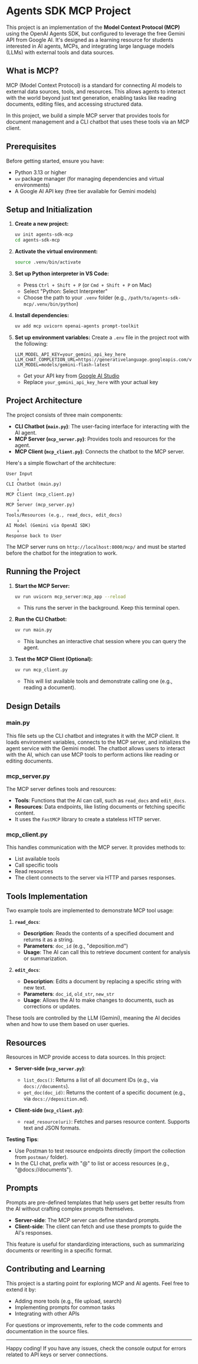# Agents SDK MCP Project

This project is an implementation of the **Model Context Protocol (MCP)** using the OpenAI Agents SDK, but configured to leverage the free Gemini API from Google AI. It's designed as a learning resource for students interested in AI agents, MCPs, and integrating large language models (LLMs) with external tools and data sources.

## What is MCP?

MCP (Model Context Protocol) is a standard for connecting AI models to external data sources, tools, and resources. This allows agents to interact with the world beyond just text generation, enabling tasks like reading documents, editing files, and accessing structured data.

In this project, we build a simple MCP server that provides tools for document management and a CLI chatbot that uses these tools via an MCP client.

## Prerequisites

Before getting started, ensure you have:

- Python 3.13 or higher
- `uv` package manager (for managing dependencies and virtual environments)
- A Google AI API key (free tier available for Gemini models)

## Setup and Initialization

1. **Create a new project:**
   ```bash
   uv init agents-sdk-mcp
   cd agents-sdk-mcp
   ```

2. **Activate the virtual environment:**
   ```bash
   source .venv/bin/activate
   ```

3. **Set up Python interpreter in VS Code:**
   - Press `Ctrl + Shift + P` (or `Cmd + Shift + P` on Mac)
   - Select "Python: Select Interpreter"
   - Choose the path to your `.venv` folder (e.g., `/path/to/agents-sdk-mcp/.venv/bin/python`)

4. **Install dependencies:**
   ```bash
   uv add mcp uvicorn openai-agents prompt-toolkit
   ```

5. **Set up environment variables:**
   Create a `.env` file in the project root with the following:
   ```env
   LLM_MODEL_API_KEY=your_gemini_api_key_here
   LLM_CHAT_COMPLETION_URL=https://generativelanguage.googleapis.com/v1beta/openai/
   LLM_MODEL=models/gemini-flash-latest
   ```
   - Get your API key from [Google AI Studio](https://makersuite.google.com/app/apikey)
   - Replace `your_gemini_api_key_here` with your actual key

## Project Architecture

The project consists of three main components:

- **CLI Chatbot (`main.py`)**: The user-facing interface for interacting with the AI agent.
- **MCP Server (`mcp_server.py`)**: Provides tools and resources for the agent.
- **MCP Client (`mcp_client.py`)**: Connects the chatbot to the MCP server.

Here's a simple flowchart of the architecture:

```
User Input
    ↓
CLI Chatbot (main.py)
    ↓
MCP Client (mcp_client.py)
    ↓
MCP Server (mcp_server.py)
    ↓
Tools/Resources (e.g., read_docs, edit_docs)
    ↓
AI Model (Gemini via OpenAI SDK)
    ↓
Response back to User
```

The MCP server runs on `http://localhost:8000/mcp/` and must be started before the chatbot for the integration to work.

## Running the Project

1. **Start the MCP Server:**
   ```bash
   uv run uvicorn mcp_server:mcp_app --reload
   ```
   - This runs the server in the background. Keep this terminal open.

2. **Run the CLI Chatbot:**
   ```bash
   uv run main.py
   ```
   - This launches an interactive chat session where you can query the agent.

3. **Test the MCP Client (Optional):**
   ```bash
   uv run mcp_client.py
   ```
   - This will list available tools and demonstrate calling one (e.g., reading a document).

## Design Details

### main.py
This file sets up the CLI chatbot and integrates it with the MCP client. It loads environment variables, connects to the MCP server, and initializes the agent service with the Gemini model. The chatbot allows users to interact with the AI, which can use MCP tools to perform actions like reading or editing documents.

### mcp_server.py
The MCP server defines tools and resources:
- **Tools**: Functions that the AI can call, such as `read_docs` and `edit_docs`.
- **Resources**: Data endpoints, like listing documents or fetching specific content.
- It uses the `FastMCP` library to create a stateless HTTP server.

### mcp_client.py
This handles communication with the MCP server. It provides methods to:
- List available tools
- Call specific tools
- Read resources
- The client connects to the server via HTTP and parses responses.

## Tools Implementation

Two example tools are implemented to demonstrate MCP tool usage:

1. **`read_docs`**:
   - **Description**: Reads the contents of a specified document and returns it as a string.
   - **Parameters**: `doc_id` (e.g., "deposition.md")
   - **Usage**: The AI can call this to retrieve document content for analysis or summarization.

2. **`edit_docs`**:
   - **Description**: Edits a document by replacing a specific string with new text.
   - **Parameters**: `doc_id`, `old_str`, `new_str`
   - **Usage**: Allows the AI to make changes to documents, such as corrections or updates.

These tools are controlled by the LLM (Gemini), meaning the AI decides when and how to use them based on user queries.

## Resources

Resources in MCP provide access to data sources. In this project:

- **Server-side (`mcp_server.py`)**:
  - `list_docs()`: Returns a list of all document IDs (e.g., via `docs://documents`).
  - `get_doc(doc_id)`: Returns the content of a specific document (e.g., via `docs://deposition.md`).

- **Client-side (`mcp_client.py`)**:
  - `read_resource(uri)`: Fetches and parses resource content. Supports text and JSON formats.

**Testing Tips**:
- Use Postman to test resource endpoints directly (import the collection from `postman/` folder).
- In the CLI chat, prefix with "@" to list or access resources (e.g., "@docs://documents").

## Prompts

Prompts are pre-defined templates that help users get better results from the AI without crafting complex prompts themselves.

- **Server-side**: The MCP server can define standard prompts.
- **Client-side**: The client can fetch and use these prompts to guide the AI's responses.

This feature is useful for standardizing interactions, such as summarizing documents or rewriting in a specific format.

## Contributing and Learning

This project is a starting point for exploring MCP and AI agents. Feel free to extend it by:
- Adding more tools (e.g., file upload, search)
- Implementing prompts for common tasks
- Integrating with other APIs

For questions or improvements, refer to the code comments and documentation in the source files.

---

Happy coding! If you have any issues, check the console output for errors related to API keys or server connections.